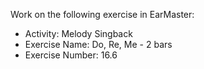 Work on the following exercise in EarMaster:
- Activity: Melody Singback
- Exercise Name: Do, Re, Me - 2 bars
- Exercise Number: 16.6
